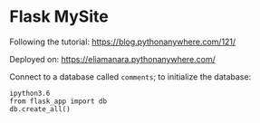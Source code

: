 # Flask MySite

Following the tutorial:
https://blog.pythonanywhere.com/121/

Deployed on: 
https://eliamanara.pythonanywhere.com/

Connect to a database called `comments`; to initialize the database:
```
ipython3.6
from flask_app import db
db.create_all()
```